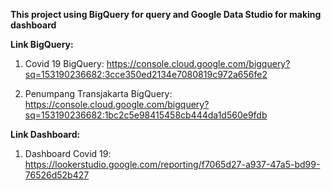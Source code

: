 **This project using BigQuery for query and Google Data Studio for making dashboard**

**Link BigQuery:**

1. Covid 19 BigQuery: https://console.cloud.google.com/bigquery?sq=153190236682:3cce350ed2134e7080819c972a656fe2

2. Penumpang Transjakarta BigQuery: https://console.cloud.google.com/bigquery?sq=153190236682:1bc2c5e98415458cb444da1d560e9fdb

**Link Dashboard:**

1. Dashboard Covid 19: https://lookerstudio.google.com/reporting/f7065d27-a937-47a5-bd99-76526d52b427
